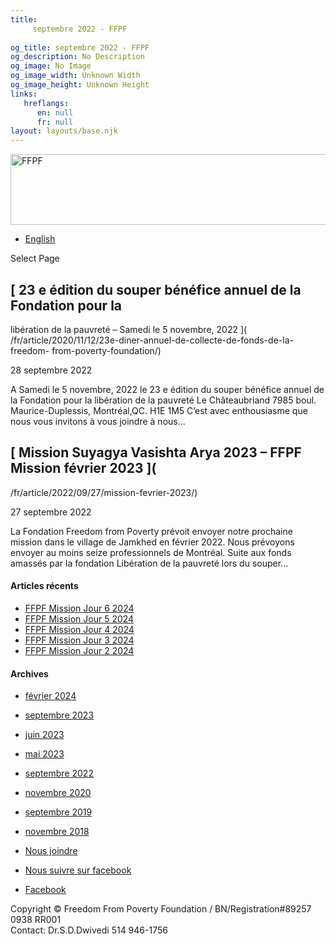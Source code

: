 ```yaml
---
title: 
     septembre 2022 - FFPF
    
og_title: septembre 2022 - FFPF
og_description: No Description
og_image: No Image
og_image_width: Unknown Width
og_image_height: Unknown Height
links:
   hreflangs:
      en: null
      fr: null
layout: layouts/base.njk
---
```

[ <img src='/wp-content/uploads/2018/10/logo-ffpf.webp' width='505'
height='113' alt='FFPF' /> ](/sponsorship-tag/surgery/)

  * [ English ]( /article/2022/09/)

[ ]( )

Select Page

##  [ 23 e édition du souper bénéfice annuel de la Fondation pour la
libération de la pauvreté – Samedi le 5 novembre, 2022 ](
/fr/article/2020/11/12/23e-diner-annuel-de-collecte-de-fonds-de-la-freedom-
from-poverty-foundation/)

28 septembre 2022

A Samedi le 5 novembre, 2022 le 23 e édition du souper bénéfice annuel de la
Fondation pour la libération de la pauvreté Le Châteaubriand 7985 boul.
Maurice-Duplessis, Montréal,QC. H1E 1M5 C’est avec enthousiasme que nous vous
invitons à vous joindre à nous...

##  [ Mission Suyagya Vasishta Arya 2023 – FFPF Mission février 2023 ](
/fr/article/2022/09/27/mission-fevrier-2023/)

27 septembre 2022

La Fondation Freedom from Poverty prévoit envoyer notre prochaine mission dans
le village de Jamkhed en février 2022. Nous prévoyons envoyer au moins seize
professionnels de Montréal. Suite aux fonds amassés par la fondation
Libération de la pauvreté lors du souper...

####  Articles récents

  * [ FFPF Mission Jour 6 2024 ]( /fr/article/2024/02/09/ffpf-mission-jour-6-2024/)
  * [ FFPF Mission Jour 5 2024 ](/fr)
  * [ FFPF Mission Jour 4 2024 ]( /fr/article/2024/02/08/mission-ffpf-2024-jour-4/)
  * [ FFPF Mission Jour 3 2024 ]( /fr/article/2024/02/06/mission-ffpf-2023-jour-3/)
  * [ FFPF Mission Jour 2 2024 ]( /fr/article/2024/02/05/mission-ffpf-2024-jour-2/)

####  Archives

  * [ février 2024 ]( /article/2024/02/)
  * [ septembre 2023 ]( /article/2023/09/)
  * [ juin 2023 ]( /article/2023/06/)
  * [ mai 2023 ]( /article/2023/05/)
  * [ septembre 2022 ](index.html)
  * [ novembre 2020 ]( /article/2020/11/)
  * [ septembre 2019 ]( /article/2019/09/)
  * [ novembre 2018 ]( /article/2018/11/)

  * [ Nous joindre ](/fr/nous-joindre/)
  * [ Nous suivre sur facebook ](https://www.facebook.com/freedomfrompoverty/)

  * [ Facebook  ](https://www.facebook.com/freedomfrompoverty/)

Copyright © Freedom From Poverty Foundation / BN/Registration#89257 0938 RR001  
Contact: Dr.S.D.Dwivedi 514 946-1756

